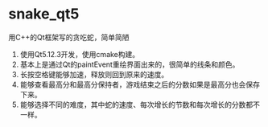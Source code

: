 ﻿# snake_qt5
用C++的Qt框架写的贪吃蛇，简单简陋
1. 使用Qt5.12.3开发，使用cmake构建。
2. 基本上是通过Qt的paintEvent重绘界面出来的，很简单的线条和颜色。
3. 长按空格键能够加速，释放则回到原来的速度。
4. 能够查看最高分和最高分保持者，游戏结束之后的分数如果是最高分也会保存下来。
5. 能够选择不同的难度，其中蛇的速度、每次增长的节数和每次增长的分数都不一样。
